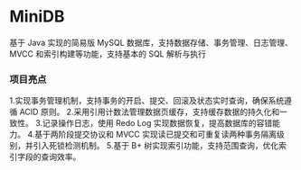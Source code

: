 # MiniDB
基于 Java 实现的简易版 MySQL 数据库，支持数据存储、事务管理、日志管理、MVCC 和索引构建等功能，支持基本的 SQL 解析与执行

### 项目亮点

1.实现事务管理机制，支持事务的开启、提交、回滚及状态实时查询，确保系统遵循 ACID 原则。
2.采用引用计数法管理数据页缓存，支持缓存数据的持久化和一致性。
3.记录操作日志，使用 Redo Log 实现数据恢复，提高数据库的容错能力。
4.基于两阶段提交协议和 MVCC 实现读已提交和可重复读两种事务隔离级别，并引入死锁检测机制。
5.基于 B+ 树实现索引功能，支持范围查询，优化索引字段的查询效率。
